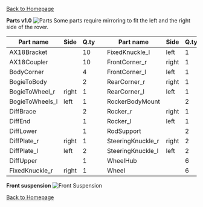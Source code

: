 
[Back to Homepage](https://github.com/andreagavazzi/Curiosity)

**Parts v1.0**
<img src="https://github.com/andreagavazzi/Curiosity/blob/main/images/design/parts.jpg" alt="Parts"/>
Some parts require mirroring to fit the left and the right side of the rover. 

| Part name        | Side  | Q.ty |  | Part name          | Side  | Q.ty |
| ---------------- | ----- | ---- | --- | ------------------ | ----- | ---- |
| AX18Bracket      |       | 10   |  | FixedKnuckle\_l    | left  | 1    |
| AX18Coupler      |       | 10   |  | FrontCorner\_r     | right | 1    |
| BodyCorner       |       | 4    |  | FrontCorner\_l     | left  | 1    |
| BogieToBody      |       | 2    |  | RearCorner\_r      | right | 1    |
| BogieToWheel\_r  | right | 1    |  | RearCorner\_l      | left  | 1    |
| BogieToWheels\_l | left  | 1    |  | RockerBodyMount    |       | 2    |
| DiffBrace        |       | 2    |  | Rocker\_r          | right | 1    |
| DiffEnd          |       | 1    |  | Rocker\_l          | left  | 1    |
| DiffLower        |       | 1    |  | RodSupport         |       | 2    |
| DiffPlate\_r     | right | 1    |  | SteeringKnuckle\_r | right | 2    |
| DiffPlate\_l     | left  | 2    |  | SteeringKnuckle\_l | left  | 2    |
| DiffUpper        |       | 1    |  | WheelHub           |       | 6    |
| FixedKnuckle\_r  | right | 1    |  | Wheel              |       | 6    |

**Front suspension**
<img src="https://github.com/andreagavazzi/Curiosity/blob/main/images/design/front_suspension.jpg" alt="Front Suspension"/>

[Back to Homepage](https://github.com/andreagavazzi/Curiosity)
